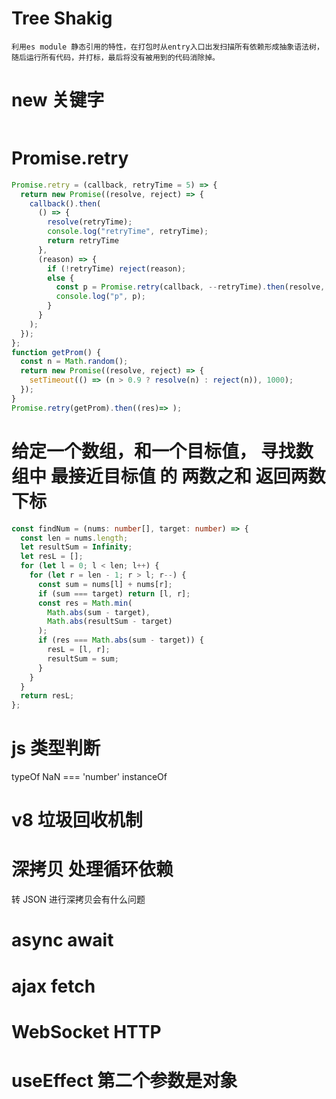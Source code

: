 # Tree Shakig

    利用es module 静态引用的特性，在打包时从entry入口出发扫描所有依赖形成抽象语法树，随后运行所有代码，并打标，最后将没有被用到的代码消除掉。

# new 关键字

```javascript

```

# Promise.retry

```javascript
Promise.retry = (callback, retryTime = 5) => {
  return new Promise((resolve, reject) => {
    callback().then(
      () => {
        resolve(retryTime);
        console.log("retryTime", retryTime);
        return retryTime
      },
      (reason) => {
        if (!retryTime) reject(reason);
        else {
          const p = Promise.retry(callback, --retryTime).then(resolve, reject);
          console.log("p", p);
        }
      }
    );
  });
};
function getProm() {
  const n = Math.random();
  return new Promise((resolve, reject) => {
    setTimeout(() => (n > 0.9 ? resolve(n) : reject(n)), 1000);
  });
}
Promise.retry(getProm).then((res)=> );
```

# 给定一个数组，和一个目标值， 寻找数组中 最接近目标值 的 两数之和 返回两数下标

```typescript
const findNum = (nums: number[], target: number) => {
  const len = nums.length;
  let resultSum = Infinity;
  let resL = [];
  for (let l = 0; l < len; l++) {
    for (let r = len - 1; r > l; r--) {
      const sum = nums[l] + nums[r];
      if (sum === target) return [l, r];
      const res = Math.min(
        Math.abs(sum - target),
        Math.abs(resultSum - target)
      );
      if (res === Math.abs(sum - target)) {
        resL = [l, r];
        resultSum = sum;
      }
    }
  }
  return resL;
};
```

# js 类型判断

typeOf NaN === 'number'
instanceOf

# v8 垃圾回收机制

# 深拷贝 处理循环依赖

转 JSON 进行深拷贝会有什么问题

# async await

# ajax fetch

# WebSocket HTTP

# useEffect 第二个参数是对象

